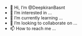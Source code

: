 - 👋 Hi, I’m @DeepkiranBasnt
- 👀 I’m interested in ...
- 🌱 I’m currently learning ...
- 💞️ I’m looking to collaborate on ...
- 📫 How to reach me ...

<!---
DeepkiranBasnt/DeepkiranBasnt is a ✨ special ✨ repository because its `README.md` (this file) appears on your GitHub profile.
You can click the Preview link to take a look at your changes.
--->

